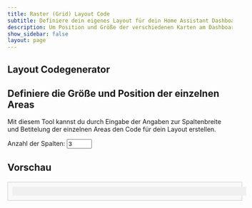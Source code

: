```yaml
---
title: Raster (Grid) Layout Code
subtitle: Definiere dein eigenes Layout für dein Home Assistant Dashboard
description: Um Position und Größe der verschiedenen Karten am Dashboard zu konfigurieren, ist grid-layout eine super Möglichkeit
show_sidebar: false
layout: page
---
```


<div class="shb-main-container">
    <div id="shb-custom-alert" style="display: none;">
        <div id="shb-custom-alert-content">
            <h4 id="shb-custom-alert-title"></h4>
            <p id="shb-custom-alert-message"></p>
            <button id="shb-close-alert">OK</button>
        </div>
    </div>
    <section class="content-section">
        <h1 class="shb-main-title">Layout Codegenerator</h1>
        <h2 class="shb-section-title-center">Definiere die Größe und Position der einzelnen Areas</h2>
        <p class="shb-main-description">
            Mit diesem Tool kannst du durch Eingabe der Angaben zur Spaltenbreite und Betitelung der einzelnen Areas den Code für dein Layout erstellen. 
        </p>
        <label for="columns">Anzahl der Spalten:</label>
        <input type="number" id="columns" value="3" min="1" max="12" onchange="updateGrid()">
        <div id="columnInputs"></div>
        <h2>Vorschau</h2>
        <div id="gridPreviewContainer">
            <div id="gridPreview" class="grid-container"></div>
        </div>
    </section>
</div>
<style>
    #gridPreviewContainer {
        width: 100%;
        max-width: 1000px;
        margin: 20px auto;
        padding: 10px;
        border: 1px solid #ccc;
        background: #f9f9f9;
    }
    .grid-container {
        display: grid;
        gap: 10px;
        width: 100%;
        background: #f0f0f0;
        padding: 10px;
    }
    .grid-item {
        background: #ddd;
        padding: 20px;
        text-align: center;
        border: 1px solid #aaa;
    }
</style>
<script>
    function updateGrid() {
        let columns = document.getElementById("columns").value;
        let gridPreview = document.getElementById("gridPreview");
        let columnInputs = document.getElementById("columnInputs");
        
        gridPreview.innerHTML = '';
        columnInputs.innerHTML = '';
        
        let template = [];
        let totalWidth = 0;
        
        for (let i = 0; i < columns; i++) {
            let label = document.createElement("label");
            label.textContent = `Spalte ${i+1}: `;
            
            let input = document.createElement("input");
            input.type = "number";
            input.min = "1";
            input.max = "100";
            input.value = Math.floor(100 / columns);
            input.setAttribute("data-index", i);
            input.onchange = updatePreview;
            
            columnInputs.appendChild(label);
            columnInputs.appendChild(input);
            columnInputs.appendChild(document.createElement("br"));
            
            template.push(input.value + "%");
            totalWidth += parseInt(input.value);
            
            let div = document.createElement("div");
            div.className = "grid-item";
            div.textContent = `Spalte ${i+1}`;
            gridPreview.appendChild(div);
        }
        
        let lastInput = document.querySelector("#columnInputs input:last-child");
        if (lastInput) {
            let remainingWidth = 100 - totalWidth;
            lastInput.value = parseInt(lastInput.value) + remainingWidth;
        }
        
        updatePreview();
    }

    function updatePreview() {
        let inputs = document.querySelectorAll("#columnInputs input");
        let gridPreview = document.getElementById("gridPreview");
        let template = [];
        
        let totalWidth = 0;
        inputs.forEach((input, index) => {
            if (index < inputs.length - 1) {
                template.push(input.value + "%");
                totalWidth += parseInt(input.value);
            }
        });
        
        let lastInput = inputs[inputs.length - 1];
        if (lastInput) {
            let remainingWidth = 100 - totalWidth;
            lastInput.value = remainingWidth;
            template.push(remainingWidth + "%");
        }
        
        gridPreview.style.gridTemplateColumns = template.join(" ");
    }

    updateGrid();
</script>
